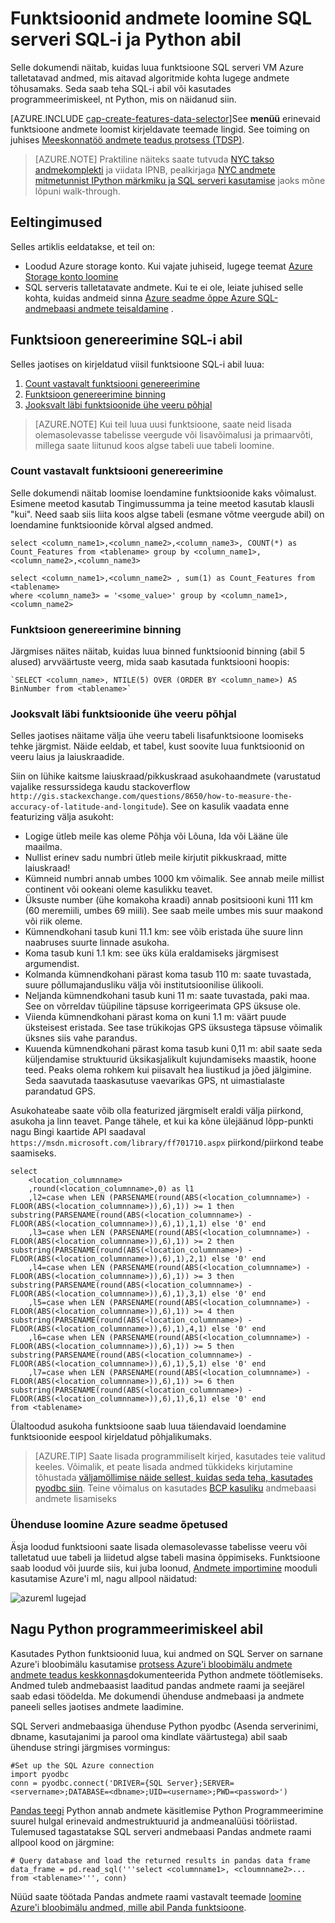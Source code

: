 <properties
    pageTitle="Funktsioonid andmete loomine SQL serveri SQL-i ja Python abil | Microsoft Azure'i"
    description="SQL Azure'i andmed protsess"
    services="machine-learning"
    documentationCenter=""
    authors="bradsev"
    manager="jhubbard"
    editor="" />

<tags
    ms.service="machine-learning"
    ms.workload="data-services"
    ms.tgt_pltfrm="na"
    ms.devlang="na"
    ms.topic="article"
    ms.date="09/19/2016"
    ms.author="bradsev;fashah;garye" />


# <a name="create-features-for-data-in-sql-server-using-sql-and-python"></a>Funktsioonid andmete loomine SQL serveri SQL-i ja Python abil


Selle dokumendi näitab, kuidas luua funktsioone SQL serveri VM Azure talletatavad andmed, mis aitavad algoritmide kohta lugege andmete tõhusamaks. Seda saab teha SQL-i abil või kasutades programmeerimiskeel, nt Python, mis on näidanud siin.

[AZURE.INCLUDE [cap-create-features-data-selector](../../includes/cap-create-features-selector.md)]See **menüü** erinevaid funktsioone andmete loomist kirjeldavate teemade lingid. See toiming on juhises [Meeskonnatöö andmete teadus protsess (TDSP)](https://azure.microsoft.com/documentation/learning-paths/cortana-analytics-process/).

> [AZURE.NOTE] Praktiline näiteks saate tutvuda [NYC takso andmekomplekti](http://www.andresmh.com/nyctaxitrips/) ja viidata IPNB, pealkirjaga [NYC andmete mitmetunnist IPython märkmiku ja SQL serveri kasutamise](https://github.com/Azure/Azure-MachineLearning-DataScience/blob/master/Misc/DataScienceProcess/iPythonNotebooks/machine-Learning-data-science-process-sql-walkthrough.ipynb) jaoks mõne lõpuni walk-through.


## <a name="prerequisites"></a>Eeltingimused
Selles artiklis eeldatakse, et teil on:

* Loodud Azure storage konto. Kui vajate juhiseid, lugege teemat [Azure Storage konto loomine](../storage/storage-create-storage-account.md#create-a-storage-account)
* SQL serveris talletatavate andmete. Kui te ei ole, leiate juhised selle kohta, kuidas andmeid sinna [Azure seadme õppe Azure SQL-andmebaasi andmete teisaldamine](machine-learning-data-science-move-sql-azure.md) .


## <a name="sql-featuregen"></a>Funktsioon genereerimine SQL-i abil

Selles jaotises on kirjeldatud viisil funktsioone SQL-i abil luua:  

1. [Count vastavalt funktsiooni genereerimine](#sql-countfeature)
2. [Funktsioon genereerimine binning](#sql-binningfeature)
3. [Jooksvalt läbi funktsioonide ühe veeru põhjal](#sql-featurerollout)


> [AZURE.NOTE] Kui teil luua uusi funktsioone, saate neid lisada olemasolevasse tabelisse veergude või lisavõimalusi ja primaarvõti, millega saate liitunud koos algse tabeli uue tabeli loomine.

### <a name="sql-countfeature"></a>Count vastavalt funktsiooni genereerimine

Selle dokumendi näitab loomise loendamine funktsioonide kaks võimalust. Esimene meetod kasutab Tingimussumma ja teine meetod kasutab klausli "kui". Need saab siis liita koos algse tabeli (esmane võtme veergude abil) on loendamine funktsioonide kõrval algsed andmed.

    select <column_name1>,<column_name2>,<column_name3>, COUNT(*) as Count_Features from <tablename> group by <column_name1>,<column_name2>,<column_name3>

    select <column_name1>,<column_name2> , sum(1) as Count_Features from <tablename>
    where <column_name3> = '<some_value>' group by <column_name1>,<column_name2>

### <a name="sql-binningfeature"></a>Funktsioon genereerimine binning

Järgmises näites näitab, kuidas luua binned funktsioonid binning (abil 5 alused) arvväärtuste veerg, mida saab kasutada funktsiooni hoopis:

    `SELECT <column_name>, NTILE(5) OVER (ORDER BY <column_name>) AS BinNumber from <tablename>`


### <a name="sql-featurerollout"></a>Jooksvalt läbi funktsioonide ühe veeru põhjal

Selles jaotises näitame välja ühe veeru tabeli lisafunktsioone loomiseks tehke järgmist. Näide eeldab, et tabel, kust soovite luua funktsioonid on veeru laius ja laiuskraadide.

Siin on lühike kaitsme laiuskraad/pikkuskraad asukohaandmete (varustatud vajalike ressurssidega kaudu stackoverflow `http://gis.stackexchange.com/questions/8650/how-to-measure-the-accuracy-of-latitude-and-longitude`). See on kasulik vaadata enne featurizing välja asukoht:

- Logige ütleb meile kas oleme Põhja või Lõuna, Ida või Lääne üle maailma.
- Nullist erinev sadu numbri ütleb meile kirjutit pikkuskraad, mitte laiuskraad!
- Kümneid numbri annab umbes 1000 km võimalik. See annab meile millist continent või ookeani oleme kasulikku teavet.
- Üksuste number (ühe komakoha kraadi) annab positsiooni kuni 111 km (60 meremiili, umbes 69 miili). See saab meile umbes mis suur maakond või riik oleme.
- Kümnendkohani tasub kuni 11.1 km: see võib eristada ühe suure linn naabruses suurte linnade asukoha.
- Koma tasub kuni 1.1 km: see üks küla eraldamiseks järgmisest argumendist.
- Kolmanda kümnendkohani pärast koma tasub 110 m: saate tuvastada, suure põllumajandusliku välja või institutsioonilise ülikooli.
- Neljanda kümnendkohani tasub kuni 11 m: saate tuvastada, paki maa. See on võrreldav tüüpiline täpsuse korrigeerimata GPS üksuse ole.
- Viienda kümnendkohani pärast koma on kuni 1.1 m: väärt puude üksteisest eristada. See tase trükikojas GPS üksustega täpsuse võimalik üksnes siis vahe parandus.
- Kuuenda kümnendkohani pärast koma tasub kuni 0,11 m: abil saate seda küljendamise struktuurid üksikasjalikult kujundamiseks maastik, hoone teed. Peaks olema rohkem kui piisavalt hea liustikud ja jõed jälgimine. Seda saavutada taaskasutuse vaevarikas GPS, nt uimastialaste parandatud GPS.

Asukohateabe saate võib olla featurized järgmiselt eraldi välja piirkond, asukoha ja linn teavet. Pange tähele, et kui ka kõne ülejäänud lõpp-punkti nagu Bingi kaartide API saadaval `https://msdn.microsoft.com/library/ff701710.aspx` piirkond/piirkond teabe saamiseks.

    select
        <location_columnname>
        ,round(<location_columnname>,0) as l1       
        ,l2=case when LEN (PARSENAME(round(ABS(<location_columnname>) - FLOOR(ABS(<location_columnname>)),6),1)) >= 1 then substring(PARSENAME(round(ABS(<location_columnname>) - FLOOR(ABS(<location_columnname>)),6),1),1,1) else '0' end     
        ,l3=case when LEN (PARSENAME(round(ABS(<location_columnname>) - FLOOR(ABS(<location_columnname>)),6),1)) >= 2 then substring(PARSENAME(round(ABS(<location_columnname>) - FLOOR(ABS(<location_columnname>)),6),1),2,1) else '0' end     
        ,l4=case when LEN (PARSENAME(round(ABS(<location_columnname>) - FLOOR(ABS(<location_columnname>)),6),1)) >= 3 then substring(PARSENAME(round(ABS(<location_columnname>) - FLOOR(ABS(<location_columnname>)),6),1),3,1) else '0' end     
        ,l5=case when LEN (PARSENAME(round(ABS(<location_columnname>) - FLOOR(ABS(<location_columnname>)),6),1)) >= 4 then substring(PARSENAME(round(ABS(<location_columnname>) - FLOOR(ABS(<location_columnname>)),6),1),4,1) else '0' end     
        ,l6=case when LEN (PARSENAME(round(ABS(<location_columnname>) - FLOOR(ABS(<location_columnname>)),6),1)) >= 5 then substring(PARSENAME(round(ABS(<location_columnname>) - FLOOR(ABS(<location_columnname>)),6),1),5,1) else '0' end     
        ,l7=case when LEN (PARSENAME(round(ABS(<location_columnname>) - FLOOR(ABS(<location_columnname>)),6),1)) >= 6 then substring(PARSENAME(round(ABS(<location_columnname>) - FLOOR(ABS(<location_columnname>)),6),1),6,1) else '0' end     
    from <tablename>

Ülaltoodud asukoha funktsioone saab luua täiendavaid loendamine funktsioonide eespool kirjeldatud põhjalikumaks.


> [AZURE.TIP] Saate lisada programmiliselt kirjed, kasutades teie valitud keeles. Võimalik, et peate lisada andmed tükkideks kirjutamine tõhustada [väljamöllimise näide sellest, kuidas seda teha, kasutades pyodbc siin](https://code.google.com/p/pypyodbc/wiki/A_HelloWorld_sample_to_access_mssql_with_python).
Teine võimalus on kasutades [BCP kasuliku](https://msdn.microsoft.com/library/ms162802.aspx) andmebaasi andmete lisamiseks

### <a name="sql-aml"></a>Ühenduse loomine Azure seadme õpetused

Äsja loodud funktsiooni saate lisada olemasolevasse tabelisse veeru või talletatud uue tabeli ja liidetud algse tabeli masina õppimiseks. Funktsioone saab loodud või juurde siis, kui juba loonud, [Andmete importimine](https://msdn.microsoft.com/library/azure/4e1b0fe6-aded-4b3f-a36f-39b8862b9004/) mooduli kasutamise Azure'i ml, nagu allpool näidatud:

![azureml lugejad](./media/machine-learning-data-science-process-sql-server-virtual-machine/reader_db_featurizedinput.png)

## <a name="python"></a>Nagu Python programmeerimiskeel abil

Kasutades Python funktsioonid luua, kui andmed on SQL Server on sarnane Azure'i bloobimälu kasutamise [protsess Azure'i bloobimälu andmete andmete teadus keskkonnas](machine-learning-data-science-process-data-blob.md)dokumenteerida Python andmete töötlemiseks. Andmed tuleb andmebaasist laaditud pandas andmete raami ja seejärel saab edasi töödelda. Me dokumendi ühenduse andmebaasi ja andmete paneeli selles jaotises andmete laadimine.

SQL Serveri andmebaasiga ühenduse Python pyodbc (Asenda serverinimi, dbname, kasutajanimi ja parool oma kindlate väärtustega) abil saab ühenduse stringi järgmises vormingus:

    #Set up the SQL Azure connection
    import pyodbc
    conn = pyodbc.connect('DRIVER={SQL Server};SERVER=<servername>;DATABASE=<dbname>;UID=<username>;PWD=<password>')

[Pandas teegi](http://pandas.pydata.org/) Python annab andmete käsitlemise Python Programmeerimine suurel hulgal erinevaid andmestruktuurid ja andmeanalüüsi tööriistad. Tulemused tagastatakse SQL serveri andmebaasi Pandas andmete raami allpool kood on järgmine:

    # Query database and load the returned results in pandas data frame
    data_frame = pd.read_sql('''select <columnname1>, <cloumnname2>... from <tablename>''', conn)

Nüüd saate töötada Pandas andmete raami vastavalt teemade [loomine Azure'i bloobimälu andmed, mille abil Panda funktsioone](machine-learning-data-science-create-features-blob.md).
